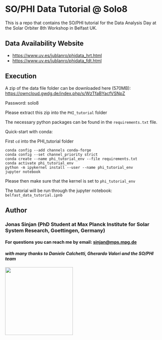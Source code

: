 # SO/PHI Data Tutorial @ Solo8

This is a repo that contains the SO/PHI tutorial for the Data Analysis Day at the Solar Orbiter 8th Workshop in Belfast UK.

## Data Availability Website

- https://www.uv.es/jublanro/phidata_hrt.html
- https://www.uv.es/jublanro/phidata_fdt.html


## Execution

A zip of the data file folder can be downloaded here (570MB): https://owncloud.gwdg.de/index.php/s/WzTfaBYacfVSNpZ

Password: solo8

Please extract this zip into the `PHI_tutorial` folder

The necessary python packages can be found in the `requirements.txt` file.

Quick-start with conda:

First `cd` into the PHI_tutorial folder
```bash=
conda config --add channels conda-forge
conda config --set channel_priority strict
conda create --name phi_tutorial_env --file requirements.txt
conda activate phi_tutorial_env
python -m ipykernel install --user --name phi_tutorial_env
jupyter notebook
```
Please then make sure that the kernel is set to `phi_tutorial_env`

The tutorial will be run through the jupyter notebook: `belfast_data_tutorial.ipnb`

## Author

### Jonas Sinjan (PhD Student at Max Planck Institute for Solar System Research, Goettingen, Germany)

#### For questions you can reach me by email: sinjan@mps.mpg.de

#### *with many thanks to Daniele Calchetti, Gherardo Valori and the SO/PHI team*

<img src="./philogo-1.png" width="220" align="left"/>


